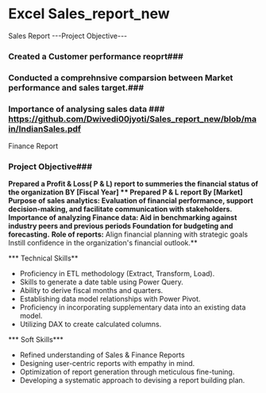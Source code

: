 # Excel Sales_report_new

Sales Report
---Project Objective---
### Created a Customer performance reoprt###
### Conducted a  comprehnsive comparsion between Market performance and sales target.###
### Importance of analysing sales data ###  https://github.com/Dwivedi00jyoti/Sales_report_new/blob/main/IndianSales.pdf

Finance Report
### Project Objective###
**Prepared a Profit & Loss( P & L) report to summeries the financial status of the organization BY [Fiscal Year] **
**Prepared P & L report By [Market]**
**Purpose of sales analytics: Evaluation of financial performance, support decision-making, and facilitate communication with stakeholders.**
**Importance of analyzing Finance data:** Aid in benchmarking against industry peers and previous periods Foundation for budgeting and forecasting.**
**Role of reports:** Align financial planning with strategic goals Instill confidence in the organization's financial outlook.**

*** Technical Skills**
-   Proficiency in ETL methodology (Extract, Transform, Load).
- 	Skills to generate a date table using Power Query.
- 	Ability to derive fiscal months and quarters.
- 	Establishing data model relationships with Power Pivot.
- 	Proficiency in incorporating supplementary data into an existing data model.
- 	Utilizing DAX to create calculated columns.
  
*** Soft Skills***
- Refined understanding of Sales & Finance Reports
- Designing user-centric reports with empathy in mind.
- Optimization of report generation through meticulous fine-tuning.
- Developing a systematic approach to devising a report building plan.

   

